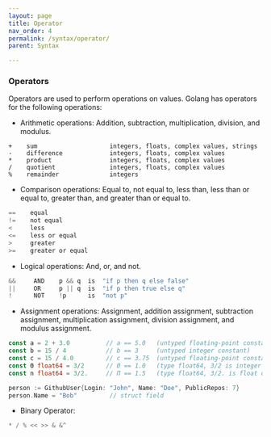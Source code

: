 ```yaml
---
layout: page
title: Operator
nav_order: 4
permalink: /syntax/operator/
parent: Syntax

---
```



### Operators


Operators are used to perform operations on values. Golang has operators for the following operations:
- Arithmetic operations: Addition, subtraction, multiplication, division, and modulus.

```
+    sum                    integers, floats, complex values, strings
-    difference             integers, floats, complex values
*    product                integers, floats, complex values
/    quotient               integers, floats, complex values
%    remainder              integers
```

- Comparison operations: Equal to, not equal to, less than, less than or equal to, greater than, and greater than or equal to.

```go
==    equal
!=    not equal
<     less
<=    less or equal
>     greater
>=    greater or equal
```

- Logical operations: And, or, and not.

```go
&&     AND    p && q  is  "if p then q else false"
||     OR     p || q  is  "if p then true else q"
!      NOT    !p      is  "not p"
```
- Assignment operations: Assignment, addition assignment, subtraction assignment, multiplication assignment, division assignment, and modulus assignment.

```go
const a = 2 + 3.0          // a == 5.0   (untyped floating-point constant)
const b = 15 / 4           // b == 3     (untyped integer constant)
const c = 15 / 4.0         // c == 3.75  (untyped floating-point constant)
const Θ float64 = 3/2      // Θ == 1.0   (type float64, 3/2 is integer division)
const n float64 = 3/2.     // Π == 1.5   (type float64, 3/2. is float division)

person := GithubUser{Login: "John", Name: "Doe", PublicRepos: 7}
person.Name = "Bob"         // struct field

```

- Binary Operator: 

```go
* / % << >> & &^
```
